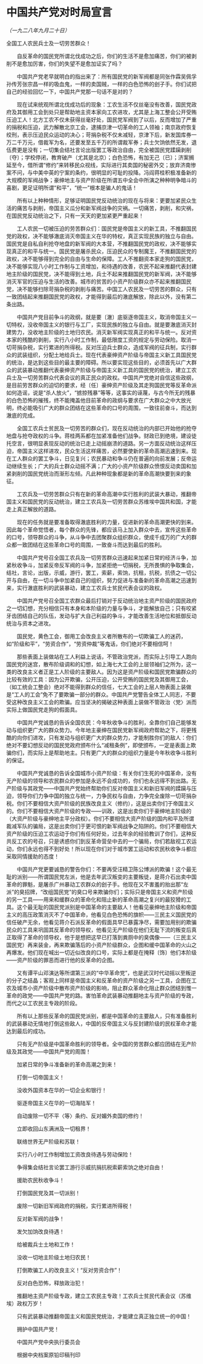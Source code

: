 # 中国共产党对时局宣言

*（一九二八年九月二十日）*

全国工人农民兵士及一切劳苦群众！

　　自反革命的国民党所谓北伐成功之后，你们的生活不是愈加痛苦，你们的被剥削不是愈加厉害，你们的失望不是愈加证实了吗？

　　中国共产党老早就明白的指出来了：所有国民党的新军阀都是同张作霖吴佩孚孙传芳张宗昌一样的吸血鬼，一样的卖国贼，一样的白色恐怖的刽子手。你们试把自己的经验回忆一下，中国共产党那一句话不是对的？

　　现在试来统观所谓北伐成功后的现象：工农生活不仅丝毫没有改善，国民党政府及其御用工会到处只是帮助地主资本家向工农进攻，尤其是上海工整会公开受贿压迫工人！北方工农不仅未获得丝毫好处，国民党军阀到了以后，反而增加了严重的捐税和压迫，武力解散北京工会，逮捕京津一切革命的工人领袖；南京政府恢复绞刑，表示压迫民众运动的决心；苛捐杂税不仅未减轻，京津下后，新发国库券一万二千万元，借裁军为名，还要发至五千万的所谓裁军券；兵士欠饷依然无发，退伍费更是没有；一切集会结社言论出版罢工等政治自由，完全被国民党蹂躏剥削〔夺〕；学校停闭，教育破产（尤其是北京）；白色恐怖，有加无己〔已〕；济案搁延至今，借所谓“修约”来转移民众视线，实际进行其卖国的秘密外交；放弃济南惨案不问，与中美中英的宁案的条约，很明显的可耻的投降。冯阎蒋桂积极准备新的大规模的军阀战争；豪绅地主与资产阶级在所谓五中全会中所演之种种明争暗斗的喜剧，更足证明所谓“和平”，“统一”根本是骗人的鬼话！

　　所有以上种种情形，足够证明国民党反动统治的现在与将来：更要加紧民众生活的痛苦与剥削，帝国主义瓜分和新军阀战争的灾祸。一切痛苦，剥削，和灾祸，在国民党反动统治之下，只有一天天的更加紧更严重起来！

　　工人农民一切被压迫的劳苦群众们：国民党是帝国主义的新工具，不推翻国民党的政权，决不能够澈底消灭帝国主义在华的特权，真正实现民族的独立与自由。国民党是自私自利抢夺地盘的新军阀的大本营，不推翻国民党的政权，决不能够实现真正的和平与统一。国民党是屠杀民众，压迫民众的专制魔王，不推翻国民党的政权，决不能够得到完全的自由与生命的保障。工人不推翻资本家走狗的国民党，决不能够实现八小时工作制与工资增加，和待遇的改善，农民不起来推翻代表封建地主阶级的国民党，决不能得到土地，兵士不起来推翻国民党的新军阀，决不能够消灭军官的压迫与生活的改善。城市的贫苦的小资产阶级群众亦不起来推翻国民党，决不能够扫除苛捐杂税的剥削与痛苦。中国工人农民及一切劳苦的群众，只有一致团结起来推翻国民党的政权，才能得到最后的澈底解放，除此以外，没有第二条出路。

　　中国共产党目前争斗的政纲，就是要〔澈〕底驱逐帝国主义，取消帝国主义一切特权，没收帝国主义的银行与工厂，实现民族的独立与自由。就是要澈底消灭封建势力，没收地主阶级的土地归农民。消灭新军阀实现真正的和平与统一。反对资本家的残酷的剥削，实行八小时工作制，最低限度工资的规定与劳动保险。取消一切苛捐杂税，实行累进的所得税。反对压迫兵士群众，造成军阀的征兵制，实行群众的武装组织，分配土地给兵士。现在代表豪绅资产阶级与帝国主义新工具国民党的统治，是达到这些目的最主要的障碍。所以要实现这些目的，必须首先以广大群众的武装暴动推翻代表豪绅资产阶级与帝国主义新工具的国民党的统治，建立工农兵士及一切劳苦群众代表会议的真正民众的政权。中国共产党绝对自信这些政纲，是目前劳苦群众的迫切的要求，经〔任〕豪绅资产阶级及其走狗国民党等反革命派如何造谣，说是“杀人放火”，“掳掠残暴”等等，这事实的诬蔑，与古今所无的残暴的白色恐怖的摧残，终不能掩盖他目前革命的政纲与要求在广大群众之中大放光明，终必能吸引广大的群众团结在这些革命的口号的周围，一致往前奋斗，而达到澈底的完成。

　　全国工农兵士贫民及一切劳苦的群众们，现在反动统治的内部已开始他的抢夺地盘与抢夺政权的斗争。蒋桂两系都在加紧准备他们战争。财政已到绝境，建设徒托空言，很明显表现反动的统治已走上动摇崩溃的道路。另一方面反动统治这样压迫，帝国主义这样进攻，民众生活这样痛苦，必然要使新的革命高潮迅速到来。现在工人群众的罢工争斗，日见复兴；农民暴动和争斗仍在普遍的向前发展；反帝运动继续生长；广大的兵士群众动摇不满；广大的小资产阶级群众愤恨反动卖国和加紧剥削的国民党统治而渐形左倾。凡此种种现象都是新的革命高潮快要到来的象征。

　　工农兵及一切劳苦群众只有在新的革命高潮中实行胜利的武装大暴动，推翻帝国主义和国民党的反动统治，建立工农兵及一切劳苦群众苏维埃中国共和国，才能走上真正解放的道路。

　　现在的任务就是要准备取得澈底胜利的力量，促进新的革命高潮更快的到来。因此每个革命觉悟者，每个群众的先锋，都应该马上加入群众中去，宣传这些革命的口号，领导群众的斗争，从斗争中去团聚群众组织群众，使成千成万的广大的群众都一致团结在这些革命口号的周围，一致奋斗而达到最后的胜利。

　　中国共产党号召全国工农兵及一切劳苦群众迅速起来加紧日常的经济斗争，加紧秋收争斗，加紧反帝反军阀的斗争，加紧拒绝一切捐税，无所畏惧的争取集会，结社，言论，出版，示威，游行，罢工，索薪，索饷，抗租，抗税，抗债之一切公开与自由，在一切斗争中加紧自己的组织，努力促进与准备新的革命高潮之迅速到来，实行澈底胜利的武装暴动，建立工农兵士贫民代表会议的政权。

　　中国共产党号召全国工农群众最后打销对于反动统治地主资产阶级的国民政府之一切幻想，充分相信只有本身和本阶级的力量与争斗，才能解放自己；只有咬紧牙齿团结自己的队伍，发动与扩大自己利益的争斗，才能改善生活地位和抵御反动统治与资本之进攻。

　　国民党，黄色工会，御用工会改良主义者所散布的一切欺骗工人的迷药，如“阶级和平”，“劳资合作”，“劳资仲裁”等鬼话，你们绝对不要相信呵！

　　那些表面上装做站在工人利益上说话，不管政治党派，而实际上引导工人跑向国民党的迷宫，散布阶级调和的幻想，如上海七大工会的上层领袖们之所为，这一类的改良主义者正是工人阶级的主要敌人。因为这是资产阶级和国民党欺骗群众的比较有效的工具：因为公开欺骗，公开压迫，公开受贿的国民党及其御用工会，（如工统会工整会）绝对不能得到群众的信任，七大工会的上层人物表面上装做是“工人的工会”免不了要欺骗一部分的群众。中国共产党警告全体工人同志，不要受这种改良主义工会的欺骗。应当坚决的揭破这种表面上装做不管政治〈党〉派而实际上做国民党走狗的假面具。

　　中国共产党诚恳的告诉全国农民：今年秋收争斗的胜利，全靠你们自己能够发动与组织更广大的群众势力。今年地主豪绅在国民党新军阀政府帮助之下，将更残酷的向你们进攻，只有发动与组织更广大的群众势力，才能制胜你们的敌人：你们绝对不要幻想反动的国民党政府颁布什么“减租条例”，即使颁布，一定是表面上欺骗你们，而实际上是帮助地主。只有更广大的群众的组织力量是今年秋收争斗胜利的保证。

　　中国共产党诚恳的告诉全国城市小资产阶级：有关你们生死的中国革命，没有无产阶级的领导和农民群众的参加是永远不会成功的，你们也永远得不到出路。无产阶级与其政党——中国共产党始终帮助你们反对帝国主义和新旧军阀的蹂躏与压迫，领导你们力争中国的独立与统一，力争民权与自由，力争完全废除一切苛捐杂税。你们不要相信大资产阶级的民族改良主义（修约），这是出卖你们于帝国主义的。你们不要相信大资产阶级的专政——训政，这是出卖你们于豪绅地主阶级的（大资产阶级与豪绅地主平分政权）。你们不要相信大资产阶级的国内和平及所谓裁减军队的骗局，这是出卖你们于更可恨的新军阀战争之陷阱的。你们不要相信大资产阶级的压迫工农运动于你们有任何好处，过去年余的经验教训了你们，这种反共反工农的号召，只是诱惑你们到反革命营垒中去的一个骗局，你们若敌视工农运动，你们永远也得不到好处！所以现在你们对于城市罢工运动和农民秋收争斗都应采取同情援助的态度！

　　中国共产党更要诚恳的警告你们：不要再受汪精卫陈公博派的欺骗！这个最无耻的派别——所谓国民党左派，他是去年武汉叛变的主要叛徒，是蒋介石出卖中国革命的罪魁，是屠杀广州暴动工农群众的刽子手。他现在又不害羞的抬出那“左派”的臭招牌，“改组国民党”的臭口号来欺骗你们；实际只是帝国主义和资产阶级的另一工具——用来和缓群众的革命化和阻止新的革命高潮之复兴的最狡猾的工具。这个最无耻的国民党派别是中国革命的主要敌人！他看见豪绅地主阶级和帝国主义的高压政策消灭不了中国革命，他看见白色恐怖的旗帜——三民主义国民党的信任破产无余，他看见蒋介石派反革命的假面具早已暴露净尽，需要加用别的欺骗民众的工具来巩固其反革命的领导权，他看见无产阶级在他们无耻下流的叛变后真正取得了革命的领导权，他于是想把这早已打落到粪厕中的臭偶像——（三民主义国民党）再来装金，再来欺骗落后的小资产阶级群众，企图和缓中国革命的火山之再爆发。他们现在喊出一切近似改良的口号，实际上都是在掩释〔饰〕他们本阶级——资产阶级的罪恶而进行他的反革命的企图。

　　又有谭平山邓演达等所谓第三派的“中华革命党”，也是武汉时代动摇以至叛逆的分子之结晶；客观上同样是帝国主义和反革命的资产阶级之另一工具，企图在工农及城市小资产阶级中散布资产阶级的影响，阻止群众革命化阻止群众团结到惟一革命的政党——中国共产党的路。害怕革命武装暴动推翻地主与资产阶级的专政，而代之以工农民主专政的阶段。

　　所有以上那些反革命的国民党派别，都是中国革命的主要敌人，只有准备胜利的武装暴动无情地打倒这些敌人，中国的反帝国主义与反封建阶级的民权革命才能达到最后的成功。

　　只有无产阶级是中国革命胜利的领导者。全中国的劳苦群众都应团结在无产阶级及其政党——中国共产党的周围！

　　加紧日常的争斗准备新的革命高潮之到来！

　　打倒一切帝国主义！

　　没收外国资本在华的一切企业和银行！

　　驱逐帝国主义在华的一切海陆军！

　　自动废除一切不平〈等〉条约、反对媚外卖国的修约！

　　立即收回山东满洲及一切租界！

　　联络世界无产阶级和苏联！

　　实行八小时工作制增加工资改良待遇与劳动保险！

　　争得集会结社言论罢工游行示威抗捐抗税索薪索饷之绝对自由！

　　援助农民秋收争斗！

　　打倒国民党及其一切派别！

　　废除一切新旧军阀政府的捐税，实行累进所得税！

　　反对新军阀的战争！

　　发欠加饷改良待遇！

　　给被裁兵士土地和工作！

　　没收一切地主阶级土地归农民！

　　打倒欺骗工人的改良主义！“反对劳资合作”！

　　反对白色恐怖，释放政治犯！

　　推翻地主资产阶级专政，建立工农民主专政！工农兵士贫民代表会议（苏维埃）政权万岁！

　　只有武装暴动推翻帝国主义和国民党统治，才能建立真正独立统一的中国！

　　拥护中国共产党！

　　中国共产党中央执行委员会

　　根据中央档案原铅印稿刊印

